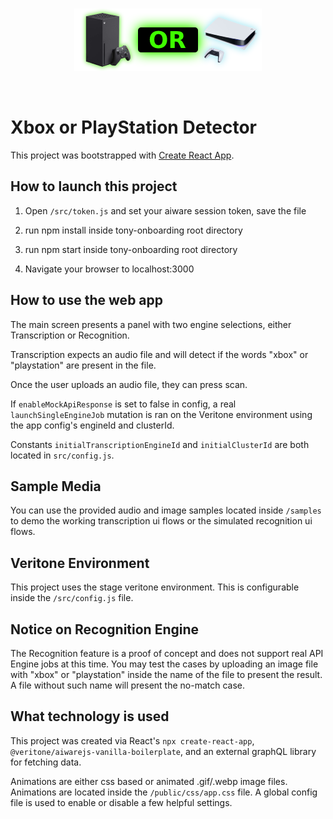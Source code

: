 <br />
<p align="center">
  <img src="./static/logo.png" />
</p>
<br />

# Xbox or PlayStation Detector

This project was bootstrapped with [Create React App](https://github.com/facebook/create-react-app).

## How to launch this project

1. Open `/src/token.js` and set your aiware session token, save the file

2. run npm install inside tony-onboarding root directory

3. run npm start inside tony-onboarding root directory

4. Navigate your browser to localhost:3000

## How to use the web app

The main screen presents a panel with two engine selections, either Transcription or Recognition.

Transcription expects an audio file and will detect if the words "xbox" or "playstation" are present in the file.

Once the user uploads an audio file, they can press scan.

If `enableMockApiResponse` is set to false in config, a real `launchSingleEngineJob` mutation is ran on the Veritone environment using the app config's engineId and clusterId.

Constants `initialTranscriptionEngineId` and `initialClusterId` are both located in `src/config.js`.

## Sample Media

You can use the provided audio and image samples located inside `/samples` to demo the working transcription ui flows or the simulated recognition ui flows.

## Veritone Environment

This project uses the stage veritone environment. This is configurable inside the `/src/config.js` file.

## Notice on Recognition Engine

The Recognition feature is a proof of concept and does not support real API Engine jobs at this time. You may test the cases by uploading an image file with "xbox" or "playstation" inside the name of the file to present the result. A file without such name will present the no-match case.

## What technology is used

This project was created via React's `npx create-react-app`, `@veritone/aiwarejs-vanilla-boilerplate`, and an external graphQL library for fetching data.

Animations are either css based or animated .gif/.webp image files. Animations are located inside the `/public/css/app.css` file. A global config file is used to enable or disable a few helpful settings.
